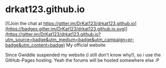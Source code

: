 # drkat123.github.io

[![Join the chat at https://gitter.im/DrKat123/drkat123.github.io](https://badges.gitter.im/DrKat123/drkat123.github.io.svg)](https://gitter.im/DrKat123/drkat123.github.io?utm_source=badge&utm_medium=badge&utm_campaign=pr-badge&utm_content=badge)
My official website


Since Gwiddle suspended my website (i still don't know why!), so i use the GitHub-Pages hosting.
Yeah the forums will be hosted somewhere else :P
